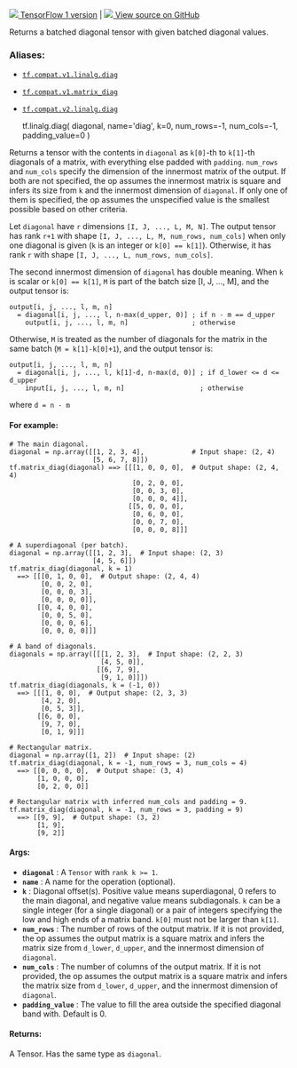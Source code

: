 [ ![](https://tensorflow.google.cn/images/tf_logo_32px.png) TensorFlow 1
version](/versions/r1.15/api_docs/python/tf/linalg/diag) |  [
![](https://tensorflow.google.cn/images/GitHub-Mark-32px.png) View source on
GitHub
](https://github.com/tensorflow/tensorflow/blob/r2.0/tensorflow/python/ops/array_ops.py#L1955-L2089)  
  
  
Returns a batched diagonal tensor with given batched diagonal values.

### Aliases:

  * [`tf.compat.v1.linalg.diag`](/api_docs/python/tf/linalg/diag)
  * [`tf.compat.v1.matrix_diag`](/api_docs/python/tf/linalg/diag)
  * [`tf.compat.v2.linalg.diag`](/api_docs/python/tf/linalg/diag)

    
    
    tf.linalg.diag(
        diagonal,
        name='diag',
        k=0,
        num_rows=-1,
        num_cols=-1,
        padding_value=0
    )
    

Returns a tensor with the contents in `diagonal` as `k[0]`-th to `k[1]`-th
diagonals of a matrix, with everything else padded with `padding`. `num_rows`
and `num_cols` specify the dimension of the innermost matrix of the output. If
both are not specified, the op assumes the innermost matrix is square and
infers its size from `k` and the innermost dimension of `diagonal`. If only
one of them is specified, the op assumes the unspecified value is the smallest
possible based on other criteria.

Let `diagonal` have `r` dimensions `[I, J, ..., L, M, N]`. The output tensor
has rank `r+1` with shape `[I, J, ..., L, M, num_rows, num_cols]` when only
one diagonal is given (`k` is an integer or `k[0] == k[1]`). Otherwise, it has
rank `r` with shape `[I, J, ..., L, num_rows, num_cols]`.

The second innermost dimension of `diagonal` has double meaning. When `k` is
scalar or `k[0] == k[1]`, `M` is part of the batch size [I, J, ..., M], and
the output tensor is:

    
    
    output[i, j, ..., l, m, n]
      = diagonal[i, j, ..., l, n-max(d_upper, 0)] ; if n - m == d_upper
        output[i, j, ..., l, m, n]                ; otherwise
    

Otherwise, `M` is treated as the number of diagonals for the matrix in the
same batch (`M = k[1]-k[0]+1`), and the output tensor is:

    
    
    output[i, j, ..., l, m, n]
      = diagonal[i, j, ..., l, k[1]-d, n-max(d, 0)] ; if d_lower <= d <= d_upper
        input[i, j, ..., l, m, n]                   ; otherwise
    

where `d = n - m`

#### For example:

    
    
    # The main diagonal.
    diagonal = np.array([[1, 2, 3, 4],            # Input shape: (2, 4)
                         [5, 6, 7, 8]])
    tf.matrix_diag(diagonal) ==> [[[1, 0, 0, 0],  # Output shape: (2, 4, 4)
                                   [0, 2, 0, 0],
                                   [0, 0, 3, 0],
                                   [0, 0, 0, 4]],
                                  [[5, 0, 0, 0],
                                   [0, 6, 0, 0],
                                   [0, 0, 7, 0],
                                   [0, 0, 0, 8]]]
    
    # A superdiagonal (per batch).
    diagonal = np.array([[1, 2, 3],  # Input shape: (2, 3)
                         [4, 5, 6]])
    tf.matrix_diag(diagonal, k = 1)
      ==> [[[0, 1, 0, 0],  # Output shape: (2, 4, 4)
            [0, 0, 2, 0],
            [0, 0, 0, 3],
            [0, 0, 0, 0]],
           [[0, 4, 0, 0],
            [0, 0, 5, 0],
            [0, 0, 0, 6],
            [0, 0, 0, 0]]]
    
    # A band of diagonals.
    diagonals = np.array([[[1, 2, 3],  # Input shape: (2, 2, 3)
                           [4, 5, 0]],
                          [[6, 7, 9],
                           [9, 1, 0]]])
    tf.matrix_diag(diagonals, k = (-1, 0))
      ==> [[[1, 0, 0],  # Output shape: (2, 3, 3)
            [4, 2, 0],
            [0, 5, 3]],
           [[6, 0, 0],
            [9, 7, 0],
            [0, 1, 9]]]
    
    # Rectangular matrix.
    diagonal = np.array([1, 2])  # Input shape: (2)
    tf.matrix_diag(diagonal, k = -1, num_rows = 3, num_cols = 4)
      ==> [[0, 0, 0, 0],  # Output shape: (3, 4)
           [1, 0, 0, 0],
           [0, 2, 0, 0]]
    
    # Rectangular matrix with inferred num_cols and padding = 9.
    tf.matrix_diag(diagonal, k = -1, num_rows = 3, padding = 9)
      ==> [[9, 9],  # Output shape: (3, 2)
           [1, 9],
           [9, 2]]
    

#### Args:

  * **`diagonal`** : A `Tensor` with `rank k >= 1`.
  * **`name`** : A name for the operation (optional).
  * **`k`** : Diagonal offset(s). Positive value means superdiagonal, 0 refers to the main diagonal, and negative value means subdiagonals. `k` can be a single integer (for a single diagonal) or a pair of integers specifying the low and high ends of a matrix band. `k[0]` must not be larger than `k[1]`.
  * **`num_rows`** : The number of rows of the output matrix. If it is not provided, the op assumes the output matrix is a square matrix and infers the matrix size from `d_lower`, `d_upper`, and the innermost dimension of `diagonal`.
  * **`num_cols`** : The number of columns of the output matrix. If it is not provided, the op assumes the output matrix is a square matrix and infers the matrix size from `d_lower`, `d_upper`, and the innermost dimension of `diagonal`.
  * **`padding_value`** : The value to fill the area outside the specified diagonal band with. Default is 0.

#### Returns:

A Tensor. Has the same type as `diagonal`.

